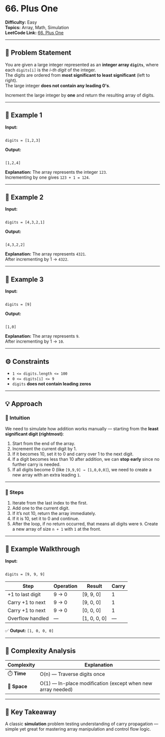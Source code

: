 # 66. Plus One

**Difficulty:** Easy  
**Topics:** Array, Math, Simulation  
**LeetCode Link:** [66. Plus One](https://leetcode.com/problems/plus-one/)

---

## 🧩 Problem Statement

You are given a large integer represented as an **integer array `digits`**, where each `digits[i]` is the _i-th digit_ of the integer.  
The digits are ordered from **most significant to least significant** (left to right).  
The large integer **does not contain any leading 0's**.

Increment the large integer by **one** and return the resulting array of digits.

---

## 🔹 Example 1

**Input:**

```

digits = [1,2,3]

```

**Output:**

```

[1,2,4]

```

**Explanation:**
The array represents the integer `123`.  
Incrementing by one gives `123 + 1 = 124`.

---

## 🔹 Example 2

**Input:**

```

digits = [4,3,2,1]

```

**Output:**

```

[4,3,2,2]

```

**Explanation:**
The array represents `4321`.  
After incrementing by 1 → `4322`.

---

## 🔹 Example 3

**Input:**

```

digits = [9]

```

**Output:**

```

[1,0]

```

**Explanation:**
The array represents `9`.  
After incrementing by 1 → `10`.

---

## ⚙️ Constraints

- `1 <= digits.length <= 100`
- `0 <= digits[i] <= 9`
- `digits` **does not contain leading zeros**

---

## 💡 Approach

### 🔸 Intuition

We need to simulate how addition works manually — starting from the **least significant digit (rightmost)**:

1. Start from the end of the array.
2. Increment the current digit by 1.
3. If it becomes 10, set it to 0 and carry over 1 to the next digit.
4. If a digit becomes less than 10 after addition, we can **stop early** since no further carry is needed.
5. If all digits become 0 (like `[9,9,9] → [1,0,0,0]`), we need to create a new array with an extra leading `1`.

---

### 🔹 Steps

1. Iterate from the last index to the first.
2. Add one to the current digit.
3. If it’s not 10, return the array immediately.
4. If it is 10, set it to 0 and continue.
5. After the loop, if no return occurred, that means all digits were `9`. Create a new array of size `n + 1` with `1` at the front.

---

## 🧮 Example Walkthrough

**Input:**

```

digits = [9, 9, 9]

```

| Step             | Operation | Result       | Carry |
| ---------------- | --------- | ------------ | ----- |
| +1 to last digit | 9 → 0     | [9, 9, 0]    | 1     |
| Carry +1 to next | 9 → 0     | [9, 0, 0]    | 1     |
| Carry +1 to next | 9 → 0     | [0, 0, 0]    | 1     |
| Overflow handled | —         | [1, 0, 0, 0] | —     |

✅ **Output:** `[1, 0, 0, 0]`

---

## 🧰 Complexity Analysis

| Complexity   | Explanation                                                 |
| ------------ | ----------------------------------------------------------- |
| ⏱️ **Time**  | O(n) — Traverse digits once                                 |
| 💾 **Space** | O(1) — In-place modification (except when new array needed) |

---

## 🧠 Key Takeaway

A classic **simulation** problem testing understanding of carry propagation —  
simple yet great for mastering array manipulation and control flow logic.
